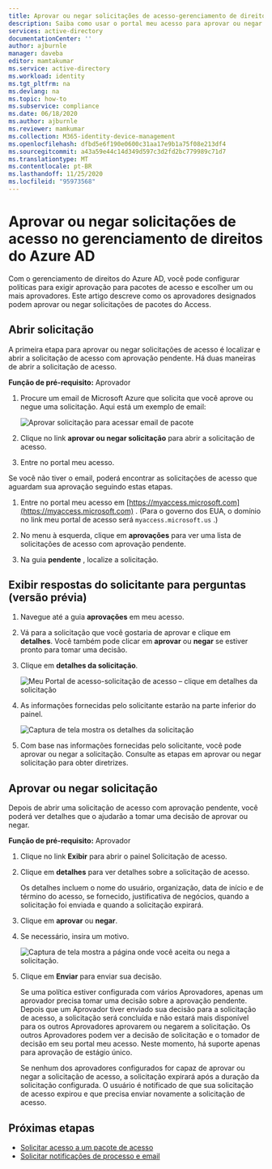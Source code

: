 ```yaml
---
title: Aprovar ou negar solicitações de acesso-gerenciamento de direitos do Azure AD
description: Saiba como usar o portal meu acesso para aprovar ou negar solicitações a um pacote do Access no gerenciamento de direitos Azure Active Directory.
services: active-directory
documentationCenter: ''
author: ajburnle
manager: daveba
editor: mamtakumar
ms.service: active-directory
ms.workload: identity
ms.tgt_pltfrm: na
ms.devlang: na
ms.topic: how-to
ms.subservice: compliance
ms.date: 06/18/2020
ms.author: ajburnle
ms.reviewer: mamkumar
ms.collection: M365-identity-device-management
ms.openlocfilehash: dfbd5e6f190e0600c31aa17e9b1a75f08e213df4
ms.sourcegitcommit: a43a59e44c14d349d597c3d2fd2bc779989c71d7
ms.translationtype: MT
ms.contentlocale: pt-BR
ms.lasthandoff: 11/25/2020
ms.locfileid: "95973568"
---
```

# <a name="approve-or-deny-access-requests-in-azure-ad-entitlement-management"></a>Aprovar ou negar solicitações de acesso no gerenciamento de direitos do Azure AD

Com o gerenciamento de direitos do Azure AD, você pode configurar políticas para exigir aprovação para pacotes de acesso e escolher um ou mais aprovadores. Este artigo descreve como os aprovadores designados podem aprovar ou negar solicitações de pacotes do Access.

## <a name="open-request"></a>Abrir solicitação

A primeira etapa para aprovar ou negar solicitações de acesso é localizar e abrir a solicitação de acesso com aprovação pendente. Há duas maneiras de abrir a solicitação de acesso.

**Função de pré-requisito:** Aprovador

1. Procure um email de Microsoft Azure que solicita que você aprove ou negue uma solicitação. Aqui está um exemplo de email:

    ![Aprovar solicitação para acessar email de pacote](./media/entitlement-management-shared/approver-request-email.png)

1. Clique no link **aprovar ou negar solicitação** para abrir a solicitação de acesso.

1. Entre no portal meu acesso.

Se você não tiver o email, poderá encontrar as solicitações de acesso que aguardam sua aprovação seguindo estas etapas.

1. Entre no portal meu acesso em [https://myaccess.microsoft.com](https://myaccess.microsoft.com) .  (Para o governo dos EUA, o domínio no link meu portal de acesso será `myaccess.microsoft.us` .)

1. No menu à esquerda, clique em **aprovações** para ver uma lista de solicitações de acesso com aprovação pendente.

1. Na guia **pendente** , localize a solicitação.

## <a name="view-requestors-answers-to-questions-preview"></a>Exibir respostas do solicitante para perguntas (versão prévia)

1. Navegue até a guia **aprovações** em meu acesso.

1. Vá para a solicitação que você gostaria de aprovar e clique em **detalhes**. Você também pode clicar em **aprovar** ou **negar** se estiver pronto para tomar uma decisão.

1. Clique em **detalhes da solicitação**.

     ![Meu Portal de acesso-solicitação de acesso – clique em detalhes da solicitação](./media/entitlement-management-request-approve/requestor-information-request-details.png)

1. As informações fornecidas pelo solicitante estarão na parte inferior do painel.

     ![Captura de tela mostra os detalhes da solicitação](./media/entitlement-management-request-approve/requestor-information-requestor-answers.png)

1. Com base nas informações fornecidas pelo solicitante, você pode aprovar ou negar a solicitação. Consulte as etapas em aprovar ou negar solicitação para obter diretrizes.

## <a name="approve-or-deny-request"></a>Aprovar ou negar solicitação

Depois de abrir uma solicitação de acesso com aprovação pendente, você poderá ver detalhes que o ajudarão a tomar uma decisão de aprovar ou negar.

**Função de pré-requisito:** Aprovador

1. Clique no link **Exibir** para abrir o painel Solicitação de acesso.

1. Clique em **detalhes** para ver detalhes sobre a solicitação de acesso.

    Os detalhes incluem o nome do usuário, organização, data de início e de término do acesso, se fornecido, justificativa de negócios, quando a solicitação foi enviada e quando a solicitação expirará.

1. Clique em **aprovar** ou **negar**.

1. Se necessário, insira um motivo.

    ![Captura de tela mostra a página onde você aceita ou nega a solicitação.](./media/entitlement-management-request-approve/my-access-approve-request.png)

1. Clique em **Enviar** para enviar sua decisão.

    Se uma política estiver configurada com vários Aprovadores, apenas um aprovador precisa tomar uma decisão sobre a aprovação pendente. Depois que um Aprovador tiver enviado sua decisão para a solicitação de acesso, a solicitação será concluída e não estará mais disponível para os outros Aprovadores aprovarem ou negarem a solicitação. Os outros Aprovadores podem ver a decisão de solicitação e o tomador de decisão em seu portal meu acesso. Neste momento, há suporte apenas para aprovação de estágio único.

    Se nenhum dos aprovadores configurados for capaz de aprovar ou negar a solicitação de acesso, a solicitação expirará após a duração da solicitação configurada. O usuário é notificado de que sua solicitação de acesso expirou e que precisa enviar novamente a solicitação de acesso.

## <a name="next-steps"></a>Próximas etapas

- [Solicitar acesso a um pacote de acesso](entitlement-management-request-access.md)
- [Solicitar notificações de processo e email](entitlement-management-process.md)
